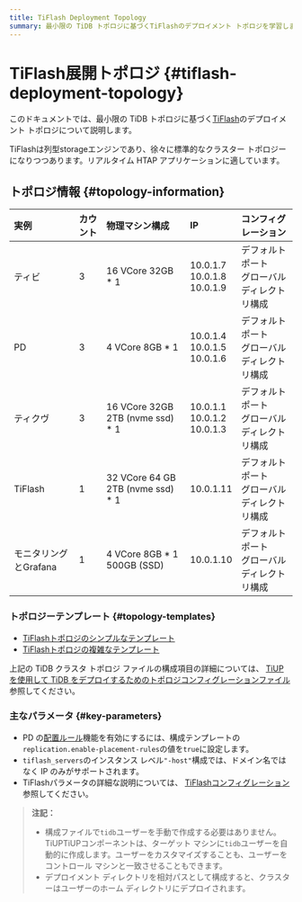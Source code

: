 ```yaml
---
title: TiFlash Deployment Topology
summary: 最小限の TiDB トポロジに基づくTiFlashのデプロイメント トポロジを学習します。
---
```


# TiFlash展開トポロジ {#tiflash-deployment-topology}

このドキュメントでは、最小限の TiDB トポロジに基づく[TiFlash](/tiflash/tiflash-overview.md)のデプロイメント トポロジについて説明します。

TiFlashは列型storageエンジンであり、徐々に標準的なクラスター トポロジーになりつつあります。リアルタイム HTAP アプリケーションに適しています。

## トポロジ情報 {#topology-information}

| 実例             | カウント | 物理マシン構成                           | IP                                   | コンフィグレーション                 |
| :------------- | :--- | :-------------------------------- | :----------------------------------- | :------------------------- |
| ティビ            | 3    | 16 VCore 32GB * 1                 | 10.0.1.7<br/> 10.0.1.8<br/> 10.0.1.9 | デフォルトポート<br/>グローバルディレクトリ構成 |
| PD             | 3    | 4 VCore 8GB * 1                   | 10.0.1.4<br/> 10.0.1.5<br/> 10.0.1.6 | デフォルトポート<br/>グローバルディレクトリ構成 |
| ティクヴ           | 3    | 16 VCore 32GB 2TB (nvme ssd) * 1  | 10.0.1.1<br/> 10.0.1.2<br/> 10.0.1.3 | デフォルトポート<br/>グローバルディレクトリ構成 |
| TiFlash        | 1    | 32 VCore 64 GB 2TB (nvme ssd) * 1 | 10.0.1.11                            | デフォルトポート<br/>グローバルディレクトリ構成 |
| モニタリングとGrafana | 1    | 4 VCore 8GB * 1 500GB (SSD)       | 10.0.1.10                            | デフォルトポート<br/>グローバルディレクトリ構成 |

### トポロジーテンプレート {#topology-templates}

-   [TiFlashトポロジのシンプルなテンプレート](https://github.com/pingcap/docs/blob/master/config-templates/simple-tiflash.yaml)
-   [TiFlashトポロジの複雑なテンプレート](https://github.com/pingcap/docs/blob/master/config-templates/complex-tiflash.yaml)

上記の TiDB クラスタ トポロジ ファイルの構成項目の詳細については、 [TiUP を使用して TiDB をデプロイするためのトポロジコンフィグレーションファイル](/tiup/tiup-cluster-topology-reference.md)参照してください。

### 主なパラメータ {#key-parameters}

-   PD の[配置ルール](/configure-placement-rules.md)機能を有効にするには、構成テンプレートの`replication.enable-placement-rules`の値を`true`に設定します。
-   `tiflash_servers`のインスタンス レベル`"-host"`構成では、ドメイン名ではなく IP のみがサポートされます。
-   TiFlashパラメータの詳細な説明については、 [TiFlashコンフィグレーション](/tiflash/tiflash-configuration.md)参照してください。

> **注記：**
>
> -   構成ファイルで`tidb`ユーザーを手動で作成する必要はありません。TiUPTiUPコンポーネントは、ターゲット マシンに`tidb`ユーザーを自動的に作成します。ユーザーをカスタマイズすることも、ユーザーをコントロール マシンと一致させることもできます。
> -   デプロイメント ディレクトリを相対パスとして構成すると、クラスターはユーザーのホーム ディレクトリにデプロイされます。
